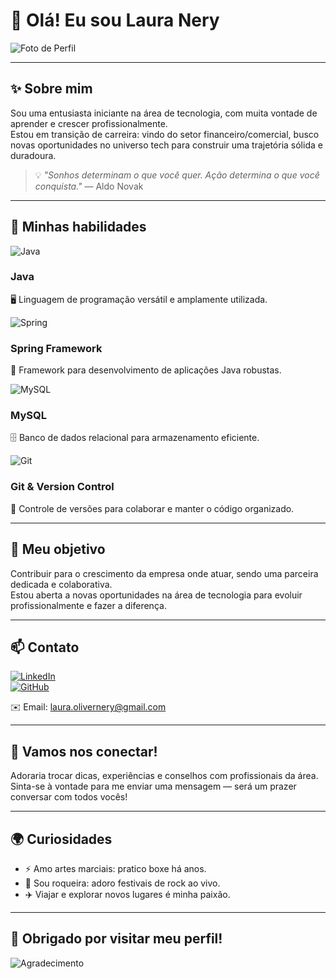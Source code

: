 # 🌟 Olá! Eu sou **Laura Nery**  

![Foto de Perfil](https://github.com/user-attachments/assets/ca944496-d147-431a-bb10-3718b0b0b9bf)  

---

## ✨ Sobre mim

Sou uma entusiasta iniciante na área de tecnologia, com muita vontade de aprender e crescer profissionalmente.  
Estou em transição de carreira: vindo do setor financeiro/comercial, busco novas oportunidades no universo tech para construir uma trajetória sólida e duradoura.  

> 💡 *"Sonhos determinam o que você quer. Ação determina o que você conquista."* — Aldo Novak

---

## 🚀 Minhas habilidades

![Java](https://github.com/user-attachments/assets/65a9e0e8-0835-4ced-84d9-7230683207a2)  
### Java  
🖥️ Linguagem de programação versátil e amplamente utilizada.

![Spring](https://github.com/user-attachments/assets/e8a927ca-d800-4fe2-a881-5340b3c81fb1)  
### Spring Framework  
🌱 Framework para desenvolvimento de aplicações Java robustas.

![MySQL](https://github.com/user-attachments/assets/06f34601-100e-4025-bf10-8f68efabd446)  
### MySQL  
🗄️ Banco de dados relacional para armazenamento eficiente.

![Git](https://github.com/user-attachments/assets/7574bb57-ecde-40f0-99ee-7d51c11f590f)  
### Git & Version Control  
🔧 Controle de versões para colaborar e manter o código organizado.

---

## 🎯 Meu objetivo

Contribuir para o crescimento da empresa onde atuar, sendo uma parceira dedicada e colaborativa.  
Estou aberta a novas oportunidades na área de tecnologia para evoluir profissionalmente e fazer a diferença.

---

## 📫 Contato

[![LinkedIn](https://img.shields.io/badge/LinkedIn-blue?style=for-the-badge&logo=linkedin&logoColor=white)](https://www.linkedin.com/in/laura-nery-lon1999/)  
[![GitHub](https://img.shields.io/badge/GitHub-black?style=for-the-badge&logo=github&logoColor=white)](https://github.com/LauNery)  

✉️ Email: [laura.olivernery@gmail.com](mailto:laura.olivernery@gmail.com)

---

## 🤝 Vamos nos conectar!

Adoraria trocar dicas, experiências e conselhos com profissionais da área.  
Sinta-se à vontade para me enviar uma mensagem — será um prazer conversar com todos vocês!

---

## 🌍 Curiosidades

- ⚡ Amo artes marciais: pratico boxe há anos.  
- 🎸 Sou roqueira: adoro festivais de rock ao vivo.  
- ✈️ Viajar e explorar novos lugares é minha paixão.

---

## 🙏 Obrigado por visitar meu perfil!

![Agradecimento](https://github.com/user-attachments/assets/a7001f54-9fe7-4f35-939b-e3c69a2d9dec)
